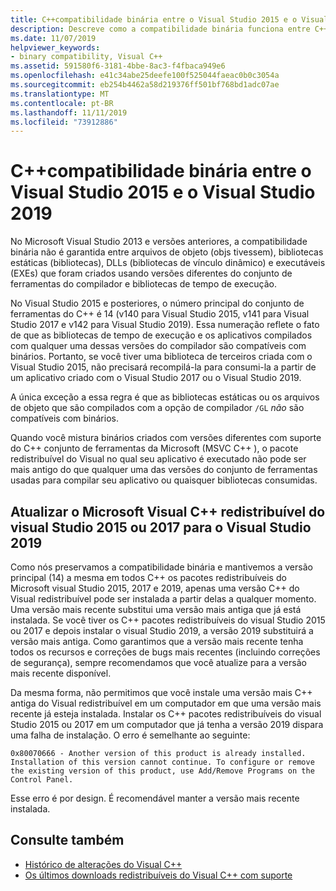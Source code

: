 ```yaml
---
title: C++compatibilidade binária entre o Visual Studio 2015 e o Visual Studio 2019
description: Descreve como a compatibilidade binária funciona entre C++ arquivos compilados no Visual Studio 2015, 2017 e 2019. Um pacote redistribuível do Microsoft Visual C++ funciona para todas as três versões.
ms.date: 11/07/2019
helpviewer_keywords:
- binary compatibility, Visual C++
ms.assetid: 591580f6-3181-4bbe-8ac3-f4fbaca949e6
ms.openlocfilehash: e41c34abe25deefe100f525044faeac0b0c3054a
ms.sourcegitcommit: eb254b4462a58d219376ff501bf768bd1adc07ae
ms.translationtype: MT
ms.contentlocale: pt-BR
ms.lasthandoff: 11/11/2019
ms.locfileid: "73912886"
---
```

# <a name="c-binary-compatibility-between-visual-studio-2015-and-visual-studio-2019"></a>C++compatibilidade binária entre o Visual Studio 2015 e o Visual Studio 2019

No Microsoft Visual Studio 2013 e versões anteriores, a compatibilidade binária não é garantida entre arquivos de objeto (objs tivessem), bibliotecas estáticas (bibliotecas), DLLs (bibliotecas de vínculo dinâmico) e executáveis (EXEs) que foram criados usando versões diferentes do conjunto de ferramentas do compilador e bibliotecas de tempo de execução.

No Visual Studio 2015 e posteriores, o número principal do conjunto de ferramentas do C++ é 14 (v140 para Visual Studio 2015, v141 para Visual Studio 2017 e v142 para Visual Studio 2019). Essa numeração reflete o fato de que as bibliotecas de tempo de execução e os aplicativos compilados com qualquer uma dessas versões do compilador são compatíveis com binários. Portanto, se você tiver uma biblioteca de terceiros criada com o Visual Studio 2015, não precisará recompilá-la para consumi-la a partir de um aplicativo criado com o Visual Studio 2017 ou o Visual Studio 2019.

A única exceção a essa regra é que as bibliotecas estáticas ou os arquivos de objeto que são compilados com a opção de compilador `/GL` *não* são compatíveis com binários.

Quando você mistura binários criados com versões diferentes com suporte do C++ conjunto de ferramentas da Microsoft (MSVC C++ ), o pacote redistribuível do Visual no qual seu aplicativo é executado não pode ser mais antigo do que qualquer uma das versões do conjunto de ferramentas usadas para compilar seu aplicativo ou quaisquer bibliotecas consumidas.

## <a name="upgrade-the-microsoft-visual-c-redistributable-from-visual-studio-2015-or-2017-to-visual-studio-2019"></a>Atualizar o Microsoft Visual C++ redistribuível do visual Studio 2015 ou 2017 para o Visual Studio 2019

Como nós preservamos a compatibilidade binária e mantivemos a versão principal (14) a mesma em todos C++ os pacotes redistribuíveis do Microsoft visual Studio 2015, 2017 e 2019, apenas uma versão C++ do Visual redistribuível pode ser instalada a partir delas a qualquer momento. Uma versão mais recente substitui uma versão mais antiga que já está instalada. Se você tiver os C++ pacotes redistribuíveis do visual Studio 2015 ou 2017 e depois instalar o visual Studio 2019, a versão 2019 substituirá a versão mais antiga. Como garantimos que a versão mais recente tenha todos os recursos e correções de bugs mais recentes (incluindo correções de segurança), sempre recomendamos que você atualize para a versão mais recente disponível.

Da mesma forma, não permitimos que você instale uma versão mais C++ antiga do Visual redistribuível em um computador em que uma versão mais recente já esteja instalada. Instalar os C++ pacotes redistribuíveis do visual Studio 2015 ou 2017 em um computador que já tenha a versão 2019 dispara uma falha de instalação. O erro é semelhante ao seguinte:

```Output
0x80070666 - Another version of this product is already installed. Installation of this version cannot continue. To configure or remove the existing version of this product, use Add/Remove Programs on the Control Panel.
```

Esse erro é por design. É recomendável manter a versão mais recente instalada.

## <a name="see-also"></a>Consulte também

* [Histórico de alterações do Visual C++](../porting/visual-cpp-change-history-2003-2015.md)
* [Os últimos downloads redistribuíveis do Visual C++ com suporte](https://support.microsoft.com/en-us/help/2977003/the-latest-supported-visual-c-downloads) 
